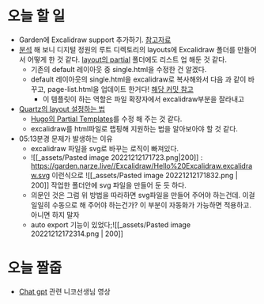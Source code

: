 # 오늘 할 일
- Garden에 Excalidraw support 추가하기. [참고자료](https://garden.narze.live/Excalidraw/Hello-Excalidraw.excalidraw/)
- [분석](https://github.com/narze/garden/blob/hugo/layouts/Excalidraw/single.html) 해 보니 디지털 정원의 루트 디렉토리의 layouts에 Excalidraw 폴더를 만들어서 어떻게 한 것 같다. [layout의 partial](https://github.com/narze/garden/blob/hugo/layouts/partials/page-list.html#L9) 폴더에도 리스트 업 해둔 것 같다.
	- 기존의 default 레이아웃 중 single.html을 수정한 건 알겠다.
	- default 레이아웃의 single.html을 excalidraw로 복사해와서 다음 과 같이 바꾸고, page-list.html을 업데이트 한거다! [해당 커밋 참고](https://github.com/narze/garden/commit/7408a410649ca741b9cc8a9ce6064fea90d78442#diff-87ce83e80574d70e2acd284e174af9d8f3a4a7f9fe3151a9822a6648c7a78313)
		- 이 템플릿이 하는 역할은 파일 확장자에서 excalidraw부분을 잘라내고 
- [Quartz의 layout 설정하는 법](https://quartz.jzhao.xyz/notes/config#partials)
	- [Hugo의 Partial Templates](https://gohugo.io/templates/partials/)를 수정 해 주는 것 같다.
	- excalidraw를 html파일로 랩핑해 지원하는 법을 알아보아야 할 것 같다.
- 05:13분경 문제가 발생하는 이유
	- excalidraw 파일을 svg로 바꾸는 로직이 빠져있다.
	- ![[_assets/Pasted image 20221212171723.png|200]] : https://garden.narze.live//Excalidraw/Hello%20Excalidraw.excalidraw.svg 이런식으로 ![[_assets/Pasted image 20221212171832.png | 200]] 작업한 폴더안에  svg 파일을 만들어 둔 듯 하다.
	- 의문인 것은 그럼 위 방법을 따라하면 svg파일을 만들어 주어야 하는건데. 이걸 일일히 수동으로 해 주어야 하는건가? 이 부분이 자동화가 가능하면 적용하고. 아니면 하지 말자
	- auto export 기능이 있었다;![[_assets/Pasted image 20221212172314.png | 200]]

# 오늘 짤줍
- [Chat gpt](https://www.youtube.com/watch?v=CIrR0-nkPfI&ab_channel=%EB%85%B8%EB%A7%88%EB%93%9C%EC%BD%94%EB%8D%94NomadCoders) 관련 니코선생님 영상